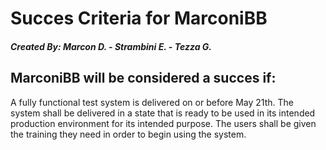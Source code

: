 # Succes Criteria for MarconiBB

##### Created By: Marcon D. - Strambini E. - Tezza G.

## MarconiBB will be considered a succes if: 
A fully functional test system is delivered on or before May 21th.
The system shall be delivered in a state that is ready to be used in its intended production environment for its intended purpose. The users shall be given the training they need in order to begin using the system.